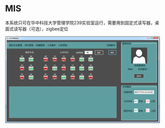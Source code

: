 # MIS
本系统只可在华中科技大学管理学院239实验室运行，需要用到固定式读写器，桌面式读写器（可选），zigbee定位

![image](https://github.com/chancechang/MIS/raw/master/image/main.png)
